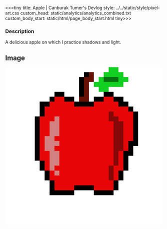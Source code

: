 <<<tiny
title: Apple  | Canburak Tumer's Devlog
style: ../../static/style/pixel-art.css
custom_head: static/analytics/analytics_combined.txt
custom_body_start: static/html/page_body_start.html
tiny>>>

### Description
A delicious apple on which I practice shadows and light.

## Image
![art](../../static/pixel-art/Apple-v1.gif)
